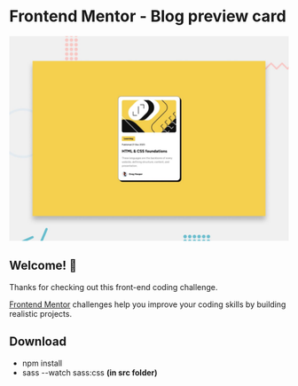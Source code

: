 # Frontend Mentor - Blog preview card

![Design preview for the Blog preview card coding challenge](./public/design/desktop-preview.jpg)

## Welcome! 👋

Thanks for checking out this front-end coding challenge.

[Frontend Mentor](https://www.frontendmentor.io) challenges help you improve your coding skills by building realistic projects.

## Download

- npm install
- sass --watch sass:css **(in src folder)**